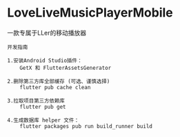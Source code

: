 # LoveLiveMusicPlayerMobile
一款专属于LLer的移动播放器

```
开发指南

1.安装Android Studio插件：
	GetX 和 FlutterAssetsGenerator
	
2.删除第三方库全部缓存 (可选、谨慎选择)
	flutter pub cache clean

3.拉取项目第三方依赖库
	flutter pub get
	
4.生成数据库 helper 文件：
	flutter packages pub run build_runner build

```
    
